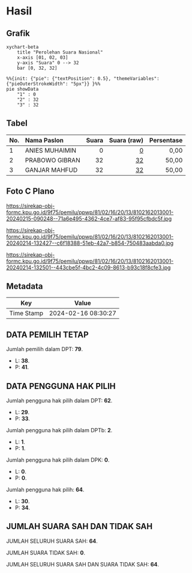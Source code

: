 # Hasil

## Grafik

```mermaid
xychart-beta
    title "Perolehan Suara Nasional"
    x-axis [01, 02, 03]
    y-axis "Suara" 0 --> 32
    bar [0, 32, 32]
```

```mermaid
%%{init: {"pie": {"textPosition": 0.5}, "themeVariables": {"pieOuterStrokeWidth": "5px"}} }%%
pie showData
    "1" : 0
    "2" : 32
    "3" : 32
```

## Tabel

| No. | Nama Paslon    | Suara | Suara (raw) | Persentase |
|:--- |:-------------- | -----:| -----------:| ----------:|
| 1   | ANIES MUHAIMIN | 0     | [0][p-1]    | 0,00       |
| 2   | PRABOWO GIBRAN | 32    | [32][p-2]   | 50,00      |
| 3   | GANJAR MAHFUD  | 32    | [32][p-3]   | 50,00      |


[p-1]: https://github.com/gigit-pemilu/pemilu-2024/blob/main/pilpres/hitung-suara/sub/81-maluku/sub/02-maluku-tenggara/sub/16-hoat-sorbay/sub/2013-arso/sub/001-tps/sub/paslon-1.txt
[p-2]: https://github.com/gigit-pemilu/pemilu-2024/blob/main/pilpres/hitung-suara/sub/81-maluku/sub/02-maluku-tenggara/sub/16-hoat-sorbay/sub/2013-arso/sub/001-tps/sub/paslon-2.txt
[p-3]: https://github.com/gigit-pemilu/pemilu-2024/blob/main/pilpres/hitung-suara/sub/81-maluku/sub/02-maluku-tenggara/sub/16-hoat-sorbay/sub/2013-arso/sub/001-tps/sub/paslon-3.txt

## Foto C Plano

https://sirekap-obj-formc.kpu.go.id/9f75/pemilu/ppwp/81/02/16/20/13/8102162013001-20240215-090248--71a6e495-4362-4ce7-af83-95f95cfbdc5f.jpg

https://sirekap-obj-formc.kpu.go.id/9f75/pemilu/ppwp/81/02/16/20/13/8102162013001-20240214-132427--c6f18388-51eb-42a7-b854-750483aabda0.jpg

https://sirekap-obj-formc.kpu.go.id/9f75/pemilu/ppwp/81/02/16/20/13/8102162013001-20240214-132501--443cbe5f-4bc2-4c09-8613-b93c18f8cfe3.jpg


## Metadata

| Key        | Value               |
| ---------- | ------------------- |
| Time Stamp | 2024-02-16 08:30:27 |


## DATA PEMILIH TETAP

Jumlah pemilih dalam DPT: **79**.
 * L: **38**.
 * P: **41**.

## DATA PENGGUNA HAK PILIH

Jumlah pengguna hak pilih dalam DPT: **62**.
 * L: **29**.
 * P: **33**.

Jumlah pengguna hak pilih dalam DPTb: **2**.
 * L: **1**.
 * P: **1**.

Jumlah pengguna hak pilih dalam DPK: **0**.
 * L: **0**.
 * P: **0**.

Jumlah pengguna hak pilih: **64**.
 * L: **30**.
 * P: **34**.

## JUMLAH SUARA SAH DAN TIDAK SAH

JUMLAH SELURUH SUARA SAH: **64**.

JUMLAH SUARA TIDAK SAH: **0**.

JUMLAH SELURUH SUARA SAH DAN SUARA TIDAK SAH: **64**.


